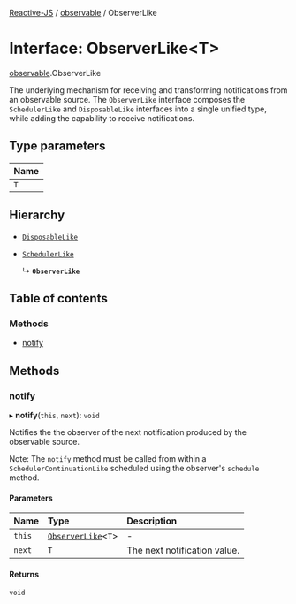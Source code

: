 [Reactive-JS](../README.md) / [observable](../modules/observable.md) / ObserverLike

# Interface: ObserverLike<T\>

[observable](../modules/observable.md).ObserverLike

The underlying mechanism for receiving and transforming notifications from an
observable source. The `ObserverLike` interface composes the `SchedulerLike` and
`DisposableLike` interfaces into a single unified type, while adding the capability
to receive notifications.

## Type parameters

| Name |
| :------ |
| `T` |

## Hierarchy

- [`DisposableLike`](disposable.DisposableLike.md)

- [`SchedulerLike`](scheduler.SchedulerLike.md)

  ↳ **`ObserverLike`**

## Table of contents

### Methods

- [notify](observable.ObserverLike.md#notify)

## Methods

### notify

▸ **notify**(`this`, `next`): `void`

Notifies the the observer of the next notification produced by the observable source.

Note: The `notify` method must be called from within a `SchedulerContinuationLike`
scheduled using the observer's `schedule` method.

#### Parameters

| Name | Type | Description |
| :------ | :------ | :------ |
| `this` | [`ObserverLike`](observable.ObserverLike.md)<`T`\> | - |
| `next` | `T` | The next notification value. |

#### Returns

`void`
